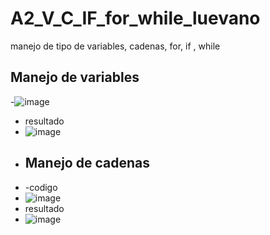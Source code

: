 # A2_V_C_IF_for_while_luevano
manejo de tipo de variables, cadenas, for, if , while
## Manejo de variables
-![image](https://github.com/user-attachments/assets/b35f203e-c29d-4f2c-b3d1-33cf7652928b)
- resultado
- ![image](https://github.com/user-attachments/assets/abfdc7c7-d9a8-4f3e-9732-a22eb6248eff)
- ## Manejo de cadenas
- -codigo
- ![image](https://github.com/user-attachments/assets/368daa0b-dd43-4e02-b8c3-ec5041786253)
- resultado
- ![image](https://github.com/user-attachments/assets/62fa1a8a-68e2-4e95-ba2b-c824981bbe5f)



